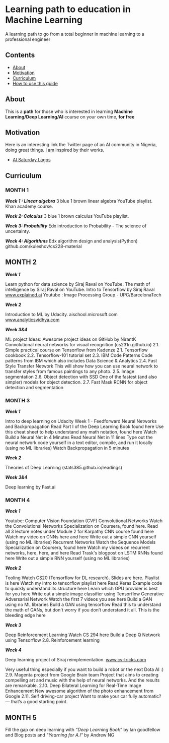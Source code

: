 # Learning path to education in Machine Learning
A learning path to go from a total beginner in machine learning to a professional engineer

## Contents

- [About](#about)
- [Motivation](#motivation)
- [Curriculum](#curriculum)
- [How to use this guide](#how-to-use-this-guide)

## About
This is a **path** for those who is interested in learning **Machine Learning/Deep Learning/AI** course on your own time, **for free**

## Motivation
Here is an interesting link the Twitter page of an AI community in Nigeria, doing great things. I am inspired by their works.
- [AI Saturday Lagos](https://www.twitter.com/aisaturdaylagos)

## Curriculum
### MONTH 1
**_Week 1 : Linear algebra_**
3 blue 1 brown linear algebra YouTube playlist.
Khan academy course.

**_Week 2: Calculus_**
3 blue 1 brown  calculus YouTube playlist.

**_Week 3: Probability_**
Edx introduction to Probability - The science of uncertainty.

**_Week 4: Algorithms_**
Edx algorithm design and analysis(Python)
github.com/kuleshov/cs228-material


## MONTH 2
**_Week 1_**

Learn python for data science by Siraj Raval on YouTube.
The math of intelligence by Siraj Raval on YouTube.
Intro to Tensorflow by Siraj Raval
www.explained.ai
Youtube : Image Processing Group - UPC/BarcelonaTech


**_Week 2_**

Introduction to ML by Udacity.
aischool.microsoft.com
www.analyticsvidhya.com


**_Week 3&4_**

ML project Ideas: Awesome project ideas on GitHub by NirantK
Convolutional neural networks for visual recognition (cs231n.github.io)
2.1. Simple practical course on Tensorflow from Kadenze 
2.1. Tensorflow cookbook
2.2. Tensorflow-101 tutorial set
2.3. IBM Code Patterns
Code patterns from IBM which also includes Data Science & Analytics
2.4. Fast Style Transfer Network
This will show how you can use neural network to transfer styles from famous paintings to any photo.
2.5. Image segmentation
2.6. Object detection with SSD
One of the fastest (and also simpler) models for object detection.
2.7. Fast Mask RCNN for object detection and segmentation


### MONTH 3
**_Week 1_**

Intro to deep learning on Udacity
Week 1 - Feedforward Neural Networks and Backpropagation
Read Part I of the Deep Learning Book found here
Use this cheat sheet to help understand any math notation, found here
Watch Build a Neural Net in 4 Minutes
Read Neural Net in 11 lines
Type out the neural network code yourself in a text editor, compile, and run it locally (using no ML libraries)
Watch Backpropagation in 5 minutes

**_Week 2_**

Theories of Deep Learning (stats385.github.io/readings)

**_Week 3&4_**

Deep learning by Fast.ai


### MONTH 4
**_Week 1_**

Youtube: Computer Vision Foundation (CVF)
Convolutional Networks
Watch the Convolutional Networks Specialization on Coursera, found here.
Read all 3 lecture notes under Module 2 for Karpathy CNN course found here
Watch my video on CNNs here and here
Write out a simple CNN yourself (using no ML libraries)
Recurrent Networks
Watch the Sequence Models Specialization on Coursera, found here
Watch my videos on recurrent networks, here, here, and here
Read Trask's blogpost on LSTM RNNs found here
Write out a simple RNN yourself (using no ML libraries)

**_Week 2_**

Tooling
Watch CS20 (Tensorflow for DL research). Slides are here. Playlist is here
Watch my intro to tensorflow playlist here
Read Keras Example code to quickly understand its structure here
Learn which GPU provider is best for you here
Write out a simple image classifier using Tensorflow
Generative Adversarial Network
Watch the first 7 videos you see here
Build a GAN using no ML libraries
Build a GAN using tensorflow
Read this to understand the math of GANs, but don't worry if you don’t understand it all. This is the bleeding edge here

**_Week 3_**

Deep Reinforcement Learning
Watch CS 294 here
Build a Deep Q Network using Tensorflow
2.8. Reinforcement learning

**_Week 4_**

Deep learning project of Siraj reimplementation.
www.cv-tricks.com

Very useful thing especially if you want to build a robot or the next Dota AI :)
2.9. Magenta project from Google Brain team
Project that aims to creating compelling art and music with the help of neural networks. And the results are remarkable.
2.10. Deep Bilateral Learning for Real-Time Image Enhancement
New awesome algorithm of the photo enhancement from Google
2.11. Self driving-car project
Want to make your car fully automatic? — that’s a good starting point.


## MONTH 5

Fill the gap on deep learning with *“Deep Learning Book”* by Ian goodfellow and Blog posts and *"Yearning for A.I"* by Andrew NG
